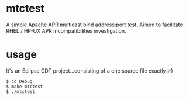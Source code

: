 mtctest
=======

A simple Apache APR multicast bind address:port test. Aimed to facilitate RHEL / HP-UX APR incompatibilities investigation.

usage
=====
It's an Eclipse CDT project...consisting of a one source file exactly :-)

    $ cd Debug
    $ make mtctest
    $ ./mtctest
